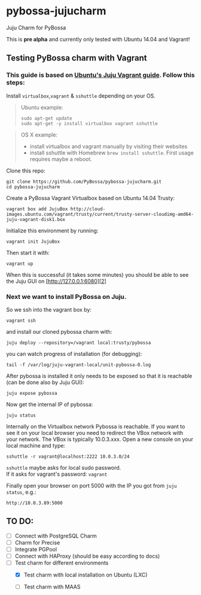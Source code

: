 pybossa-jujucharm
=================

Juju Charm for PyBossa

This is **pre alpha** and currently only tested with Ubuntu 14.04 and Vagrant!

## Testing PyBossa charm with Vagrant

### This guide is based on [Ubuntu's Juju Vagrant guide][1]. Follow this steps:

Install `virtualbox`,`vagrant` & `sshuttle` depending on your OS.

> Ubuntu example:
> ```
> sudo apt-get update 
> sudo apt-get -y install virtualbox vagrant sshuttle
> ```

> OS X example:
>
> * install virtualbox and vagrant manually by visiting their websites
> * install sshuttle with Homebrew `brew install sshuttle`. First usage requires maybe a reboot.

Clone this repo:
```
git clone https://github.com/PyBossa/pybossa-jujucharm.git
cd pybossa-jujucharm
```
 
Create a PyBossa Vagrant Virtualbox based on Ubuntu 14.04 Trusty:
```
vagrant box add JujuBox http://cloud-images.ubuntu.com/vagrant/trusty/current/trusty-server-cloudimg-amd64-juju-vagrant-disk1.box
```
 
Initialize this environment by running:
```
vagrant init JujuBox
```

Then start it with:
```
vagrant up
```

When this is successful (it takes some minutes) you should be able to see the Juju GUI on [http://127.0.0.1:6080][2]

### Next we want to install PyBossa on Juju.

So we ssh into the vagrant box by:
```
vagrant ssh
```
and install our cloned pybossa charm with:
```
juju deploy --repository=/vagrant local:trusty/pybossa
```
you can watch progress of installation (for debugging):
```
tail -f /var/log/juju-vagrant-local/unit-pybossa-0.log
```

After pybossa is installed it only needs to be exposed so that it is reachable (can be done also by Juju GUI):
```
juju expose pybossa
```

Now get the internal IP of pybossa:
```
juju status
```

Internally on the Virtualbox network Pybossa is reachable. If you want to see it on your local browser you need to redirect the VBox network with your network. The VBox is typically 10.0.3.xxx. Open a new console on your local machine and type:
```
sshuttle -r vagrant@localhost:2222 10.0.3.0/24
```
`sshuttle` maybe asks for local sudo password.  
If it asks for vagrant's password: `vagrant`

Finally open your browser on port 5000 with the IP you got from `juju status`, e.g.:
```
http://10.0.3.89:5000
```

## TO DO:
- [ ] Connect with PostgreSQL Charm
- [ ] Charm for Precise
- [ ] Integrate PGPool
- [ ] Connect with HAProxy (should be easy according to docs)
- [ ] Test charm for different environments
  - [x] Test charm with local installation on Ubuntu (LXC)
  - [ ] Test charm with MAAS


  [1]: https://juju.ubuntu.com/docs/config-vagrant.html
  [2]: http://127.0.0.1:6080